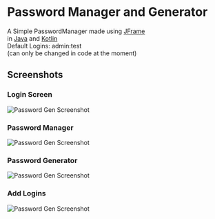 # Password Manager and Generator
A Simple PasswordManager made using [JFrame](https://docs.oracle.com/javase/7/docs/api/javax/swing/JFrame.html)<br>
in [Java](https://www.oracle.com/java/) and [Kotlin](https://kotlinlang.org/)<br>
Default Logins: admin:test <br>
(can only be changed in code at the moment)


## Screenshots
### Login Screen
<img src="https://cdn.discordapp.com/attachments/944354446337507358/969651691198775317/unknown.png"  alt="Password Gen Screenshot"/>
<h3>Password Manager</h3>
<img src="https://cdn.discordapp.com/attachments/944354446337507358/969651779501445170/unknown.png"  alt="Password Gen Screenshot"/>
<h3>Password Generator</h3>
<img src="https://cdn.discordapp.com/attachments/944354446337507358/969651860011118612/unknown.png"  alt="Password Gen Screenshot"/>
<h3>Add Logins</h3>
<img src="https://cdn.discordapp.com/attachments/944354446337507358/969651831007510528/unknown.png"  alt="Password Gen Screenshot"/>
